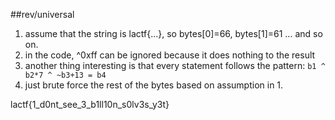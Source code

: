 ##rev/universal
1. assume that the string is lactf{...}, so bytes[0]=66, bytes[1]=61 ... and so on.
2. in the code, ^0xff can be ignored because it does nothing to the result
3. another thing interesting is that every statement follows the pattern: `b1 ^ b2*7 ^ ~b3+13 = b4`
4. just brute force the rest of the bytes based on assumption in 1.

lactf{1_d0nt_see_3_b1ll10n_s0lv3s_y3t}